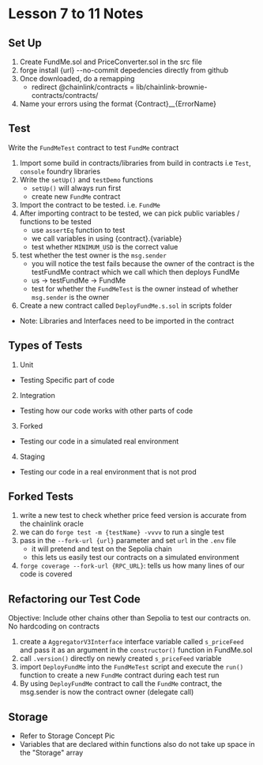 # Lesson 7 to 11 Notes

## Set Up

1. Create FundMe.sol and PriceConverter.sol in the src file
2. forge install {url} --no-commit depedencies directly from github
3. Once downloaded, do a remapping
    - redirect @chainlink/contracts = lib/chainlink-brownie-contracts/contracts/
4. Name your errors using the format {Contract}__{ErrorName}

## Test 

Write the `FundMeTest` contract to test `FundMe` contract

1. Import some build in contracts/libraries from build in contracts i.e `Test`, `console` foundry libraries
2. Write the `setUp()` and `testDemo` functions
    - `setUp()` will always run first
    - create new `FundMe` contract
3. Import the contract to be tested. i.e. `FundMe`
4. After importing contract to be tested, we can pick public variables / functions to be tested
    - use `assertEq` function to test
    - we call variables in using {contract}.{variable}
    - test whether `MINIMUM_USD` is the correct value
5. test whether the test owner is the `msg.sender`
    - you will notice the test fails because the owner of the contract is the testFundMe contract which we call which then deploys FundMe
    - us -> testFundMe -> FundMe
    - test for whether the `FundMeTest` is the owner instead of whether `msg.sender` is the owner
6. Create a new contract called `DeployFundMe.s.sol` in scripts folder

- Note: Libraries and Interfaces need to be imported in the contract

## Types of Tests
1. Unit
- Testing Specific part of code
2. Integration
- Testing how our code works with other parts of code
3. Forked 
- Testing our code in a simulated real environment
4. Staging
- Testing our code in a real environment that is not prod

## Forked Tests

1. write a new test to check whether price feed version is accurate from the chainlink oracle
2. we can do `forge test -m {testName} -vvvv` to run a single test
3. pass in the `--fork-url {url}` parameter and set `url` in the `.env` file
    - it will pretend and test on the Sepolia chain
    - this lets us easily test our contracts on a simulated environment
4. `forge coverage --fork-url {RPC_URL}`: tells us how many lines of our code is covered

## Refactoring our Test Code

Objective: Include other chains other than Sepolia to test our contracts on. No hardcoding on contracts

1. create a `AggregatorV3Interface` interface variable called `s_priceFeed` and pass it as an argument in the `constructor()` function in FundMe.sol 
2. call `.version()` directly on newly created `s_priceFeed` variable
3. import `DeployFundMe` into the `FundMeTest` script and execute the `run()` function to create a new `FundMe` contract during each test run
4. By using `DeployFundMe` contract to call the `FundMe` contract, the msg.sender is now the contract owner (delegate call)


## Storage
 - Refer to Storage Concept Pic
 - Variables that are declared within functions also do not take up space in the "Storage" array